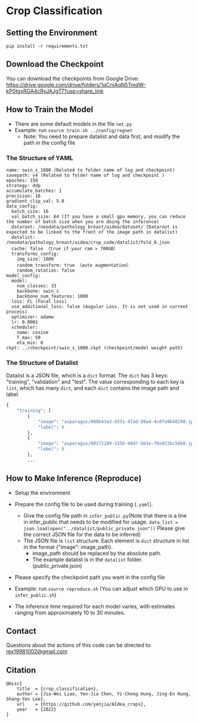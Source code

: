 # Crop Classification

## Setting the Environment
```
pip install -r requirements.txt
```

## Download the Checkpoint 
You can download the checkpoints from Google Drive: https://drive.google.com/drive/folders/1qCnjAqN5TmdW-kP0tgxRGA4cRyJAJgT7?usp=share_link

## How to Train the Model
* There are some default models in the file `net.py`
* Example: run `source train.sh ../config/regnet`
  * Note: You need to prepare datalist and  data first, and modify the path in the config file


### The Structure of YAML
```
name: swin_s_1080 (Related to folder name of log and checkpoint)
savepath: v4 (Related to folder name of log and checkpoint )
epoches: 150
strategy: ddp
accumulate_batches: 1
precision: 16
gradient_clip_val: 5.0
data_config:
  batch_size: 16
  val_batch_size: 64 (If you have a small gpu memory, you can reduce the number of batch size when you are doing the inference)
  dataroot: /neodata/pathology_breast/aidea/dataset/ (Dataroot is expected to be linked to the front of the image path in datalist)
  datalist: /neodata/pathology_breast/aidea/crop_code/datalist/fold_0.json
  cache: false （true if your ram > 700GB）
  transforms_config:
    img_size: 1080
    random_transform: true （auto augmentation）
    random_rotation: false
model_config:
  model:
    num_classes: 33
    backbone: swin_s
    backbone_num_features: 1000
  loss: FL (Focal loss)
  use_additional_loss: false (Augular Loss. It is not used in current process)
  optimizer: adamw
  lr: 0.0001
  scheduler:
    name: cosine
    T_max: 50
    eta_min: 0
ckpt: ../checkpoint/swin_s_1080.ckpt (checkpoint/model weight path)
```
### The Structure of Datalist
Datalist is a JSON file, which is a `dict` format. The `dict` has 3 keys: "training", "validation" and "test". The value corresponding to each key is `list`, which has many `dict`, and each `dict` contains the image path and label.
```python
{
    "training": [
        {
            "image": "asparagus/000b43a3-d331-47ad-99a4-4c0fa9b48298.jpg",
            "label": 0
        },
        {
            "image": "asparagus/00172189-3156-48d7-bb1e-f0a922bc54b8.jpg",
            "label": 0
        },
        ...
```

## How to Make Inference (Reproduce)
* Setup the environment

* Prepare the config file to be used during training (`.yaml`).
  * Give the config file path in `infer_public.py`(Note that there is a line in infer_public that needs to be modified for usage. `data_list = json.load(open("../datalist/public_private.json"))` Please give the correct JSON file for the data to be inferred)
  * The JSON file is `list` structure. Each element is `dict` structure in list in the format {"image": image_path}.
    * image_path should be replaced by the absolute path.
    * The example datalist is in the `datalist` folder. (public_private.json)
* Please specify the checkpoint path you want in the config file
* Example: run `source reproduce.sh` (You can adjust which GPU to use in `infer_public.sh`)
* The inference time required for each model varies, with estimates ranging from approximately 10 to 30 minutes.  

## Contact
Questions about the actions of this code can be directed to: rex19981002@gmail.com

## Citation
```
@misc{
    title  = {crop_classification},
    author = {Jia-Wei Liao, Yen-Jia Chen, Yi-Cheng Hung, Jing-En Hung, Shang-Yen Lee},
    url    = {https://github.com/yenjia/AIdea_crops},
    year   = {2022}
}
```